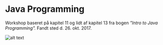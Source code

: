 # Java Programming
Workshop baseret på kapitel 11 og lidt af kapitel 13 fra bogen _"Intro to Java Programming"._ Fandt sted d. 26. okt. 2017.

![alt text](https://i.imgur.com/yX8TLnR.jpg "Intro to Java Programming")
